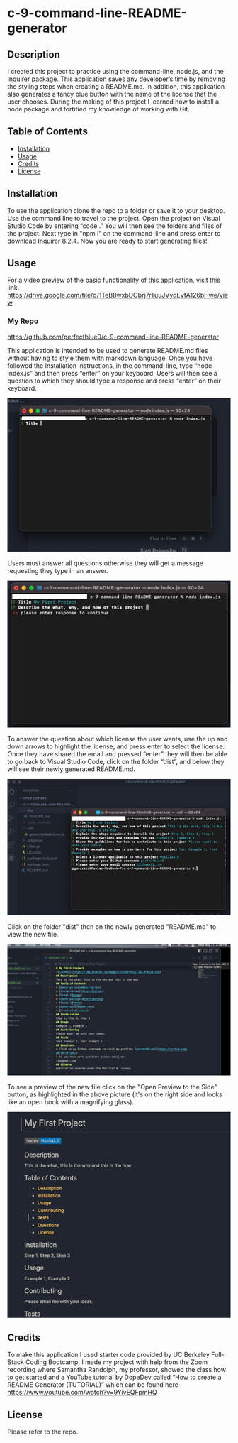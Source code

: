 # c-9-command-line-README-generator

## Description
I created this project to practice using the command-line, node.js, and the Inquirer package. This application saves any developer’s time by removing the styling steps when creating a README.md. In addition, this application also generates a fancy blue button with the name of the license that the user chooses. During the making of this project I learned how to install a node package and fortified my knowledge of working with Git.

## Table of Contents
- [Installation](#installation)
- [Usage](#usage)
- [Credits](#credits)
- [License](#license)

## Installation
To use the application clone the repo to a folder or save it to your desktop. Use the command line to travel to the project. Open the project on Visual Studio Code by entering “code .” You will then see the folders and files of the project. Next type in "npm i" on the command-line and press enter to download Inquirer 8.2.4. Now you are ready to start generating files!

## Usage
For a video preview of the basic functionality of this application, visit this link.
https://drive.google.com/file/d/1TeB8wxbDObrj7rTuuJVydEvfA126bHwe/view  
### My Repo
https://github.com/perfectblue0/c-9-command-line-README-generator  

This application is intended to be used to generate README.md files without having to style them with markdown language. Once you have followed the Installation instructions, in the command-line, type “node index.js” and then press “enter” on your keyboard. Users will then see a question to which they should type a response and press “enter” on their keyboard.  
 
![question](./images/shot-1.png)  

Users must answer all questions otherwise they will get a message requesting they type in an answer.  

![validate](./images/shot-2.png)  

To answer the question about which license the user wants, use the up and down arrows to highlight the license, and press enter to select the license. Once they have shared the email and pressed “enter” they will then be able to go back to Visual Studio Code, click on the folder “dist”, and below they will see their newly generated README.md.  

!['new README in dist'](./images/shot-4.png)  

Click on the folder "dist" then on the newly generated "README.md" to view the new file.  

!['README file'](./images/shot-6.png)  

To see a preview of the new file click on the "Open Preview to the Side" button, as highlighted in the above picture (it's on the right side and looks like an open book with a magnifying glass).  

!['README preview'](./images/shot-8.png)


## Credits
To make this application I used starter code provided by UC Berkeley Full-Stack Coding Bootcamp. I made my project with help from the Zoom recording where Samantha Randolph, my professor, showed the class how to get started and a YouTube tutorial by DopeDev called “How to create a README Generator (TUTORIAL)” which can be found here https://www.youtube.com/watch?v=9YivEQFpmHQ  

## License
Please refer to the repo.


